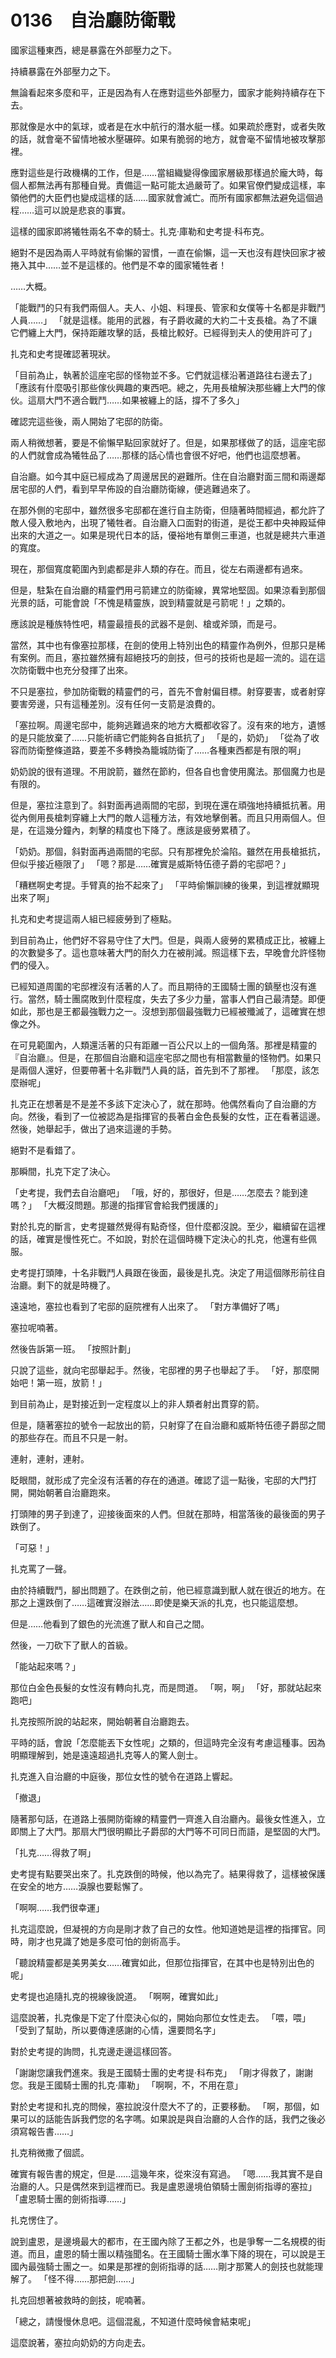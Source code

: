 # 0136　自治廳防衛戰

國家這種東西，總是暴露在外部壓力之下。

持續暴露在外部壓力之下。

無論看起來多麼和平，正是因為有人在應對這些外部壓力，國家才能夠持續存在下去。

那就像是水中的氣球，或者是在水中航行的潛水艇一樣。如果疏於應對，或者失敗的話，就會毫不留情地被水壓碾碎。如果有脆弱的地方，就會毫不留情地被攻擊那裡。

應對這些是行政機構的工作，但是……當組織變得像國家層級那樣過於龐大時，每個人都無法再有那種自覺。責備這一點可能太過嚴苛了。如果官僚們變成這樣，率領他們的大臣們也變成這樣的話……國家就會滅亡。而所有國家都無法避免這個過程……這可以說是悲哀的事實。

這樣的國家即將犧牲兩名不幸的騎士。扎克·庫勒和史考提·科布克。

絕對不是因為兩人平時就有偷懶的習慣，一直在偷懶，這一天也沒有趕快回家才被捲入其中……並不是這樣的。他們是不幸的國家犧牲者！

……大概。

「能戰鬥的只有我們兩個人。夫人、小姐、料理長、管家和女僕等十名都是非戰鬥人員……」
「就是這樣。能用的武器，有子爵收藏的大約二十支長槍。為了不讓它們纏上大門，保持距離攻擊的話，長槍比較好。已經得到夫人的使用許可了」

扎克和史考提確認著現狀。

「目前為止，執著於這座宅邸的怪物並不多。它們就這樣沿著道路往右邊去了」
「應該有什麼吸引那些傢伙興趣的東西吧。總之，先用長槍解決那些纏上大門的傢伙。這扇大門不適合戰鬥……如果被纏上的話，撐不了多久」

確認完這些後，兩人開始了宅邸的防衛。

兩人稍微想著，要是不偷懶早點回家就好了。但是，如果那樣做了的話，這座宅邸的人們就會成為犧牲品了……那樣的話心情也會很不好吧，他們也這麼想著。

自治廳。如今其中庭已經成為了周邊居民的避難所。住在自治廳對面三間和兩邊鄰居宅邸的人們，看到早早佈設的自治廳防衛線，便逃難過來了。

在那外側的宅邸中，雖然很多宅邸都在進行自主防衛，但隨著時間經過，都允許了敵人侵入敷地內，出現了犧牲者。自治廳入口面對的街道，是從王都中央神殿延伸出來的大道之一。如果是現代日本的話，優裕地有單側三車道，也就是總共六車道的寬度。

現在，那個寬度範圍內到處都是非人類的存在。而且，從左右兩邊都有過來。

但是，駐紮在自治廳的精靈們用弓箭建立的防衛線，異常地堅固。如果涼看到那個光景的話，可能會說「不愧是精靈族，說到精靈就是弓箭呢！」之類的。

應該說是種族特性吧，精靈最擅長的武器不是劍、槍或斧頭，而是弓。

當然，其中也有像塞拉那樣，在劍的使用上特別出色的精靈作為例外，但那只是稀有案例。而且，塞拉雖然擁有超絕技巧的劍技，但弓的技術也是超一流的。這在這次防衛戰中也充分發揮了出來。

不只是塞拉，參加防衛戰的精靈們的弓，首先不會射偏目標。射穿要害，或者射穿要害旁邊，只有這種差別。沒有任何一支箭是浪費的。

「塞拉啊。周邊宅邸中，能夠逃難過來的地方大概都收容了。沒有來的地方，遺憾的是只能放棄了……只能祈禱它們能夠各自抵抗了」
「是的，奶奶」
「從為了收容而防衛整條道路，要差不多轉換為籠城防衛了……各種東西都是有限的啊」

奶奶說的很有道理。不用說箭，雖然在節約，但各自也會使用魔法。那個魔力也是有限的。

但是，塞拉注意到了。斜對面再過兩間的宅邸，到現在還在頑強地持續抵抗著。用從內側用長槍刺穿纏上大門的敵人這種方法，有效地擊倒著。而且只用兩個人。但是，在這幾分鐘內，刺擊的精度也下降了。應該是疲勞累積了。

「奶奶。那個，斜對面再過兩間的宅邸。只有那裡免於淪陷。雖然在用長槍抵抗，但似乎接近極限了」
「嗯？那是……確實是威斯特伍德子爵的宅邸吧？」

「糟糕啊史考提。手臂真的抬不起來了」
「平時偷懶訓練的後果，到這裡就顯現出來了啊」

扎克和史考提這兩人組已經疲勞到了極點。

到目前為止，他們好不容易守住了大門。但是，與兩人疲勞的累積成正比，被纏上的次數變多了。這也意味著大門的耐久力在被削減。照這樣下去，早晚會允許怪物們的侵入。

已經知道周圍的宅邸裡沒有活著的人了。而且期待的王國騎士團的鎮壓也沒有進行。當然，騎士團腐敗到什麼程度，失去了多少力量，當事人們自己最清楚。即便如此，那也是王都最強戰力之一。沒想到那個最強戰力已經被殲滅了，這確實在想像之外。

在可見範圍內，人類還活著的只有距離一百公尺以上的一個角落。那裡是精靈的『自治廳』。但是，在那個自治廳和這座宅邸之間也有相當數量的怪物們。如果只是兩個人還好，但要帶著十名非戰鬥人員的話，首先到不了那裡。
「那麼，該怎麼辦呢」

扎克正在想著是不是差不多該下定決心了，就在那時。他偶然看向了自治廳的方向。然後，看到了一位被認為是指揮官的長著白金色長髮的女性，正在看著這邊。然後，她舉起手，做出了過來這邊的手勢。

絕對不是看錯了。

那瞬間，扎克下定了決心。

「史考提，我們去自治廳吧」
「哦，好的，那很好，但是……怎麼去？能到達嗎？」
「大概沒問題。那邊的指揮官會給我們援護的」

對於扎克的斷言，史考提雖然覺得有點奇怪，但什麼都沒說。至少，繼續留在這裡的話，確實是慢性死亡。不如說，對於在這個時機下定決心的扎克，他還有些佩服。

史考提打頭陣，十名非戰鬥人員跟在後面，最後是扎克。決定了用這個隊形前往自治廳。剩下的就是時機了。

遠遠地，塞拉也看到了宅邸的庭院裡有人出來了。
「對方準備好了嗎」

塞拉呢喃著。

然後告訴第一班。
「按照計劃」

只說了這些，就向宅邸舉起手。然後，宅邸裡的男子也舉起了手。
「好，那麼開始吧！第一班，放箭！」

到目前為止，是對接近到一定程度以上的非人類者射出貫穿的箭。

但是，隨著塞拉的號令一起放出的箭，只射穿了在自治廳和威斯特伍德子爵邸之間的那些存在。而且不只是一射。

連射，連射，連射。

眨眼間，就形成了完全沒有活著的存在的通道。確認了這一點後，宅邸的大門打開，開始朝著自治廳跑來。

打頭陣的男子到達了，迎接後面來的人們。但就在那時，相當落後的最後面的男子跌倒了。

「可惡！」

扎克罵了一聲。

由於持續戰鬥，腳出問題了。在跌倒之前，他已經意識到獸人就在很近的地方。在那之上還跌倒了……這確實沒辦法……即使是樂天派的扎克，也只能這麼想。

但是……他看到了銀色的光流進了獸人和自己之間。

然後，一刀砍下了獸人的首級。

「能站起來嗎？」

那位白金色長髮的女性沒有轉向扎克，而是問道。
「啊，啊」
「好，那就站起來跑吧」

扎克按照所說的站起來，開始朝著自治廳跑去。

平時的話，會說「怎麼能丟下女性呢」之類的，但這時完全沒有考慮這種事。因為明顯理解到，她是遠遠超過扎克等人的驚人劍士。

扎克進入自治廳的中庭後，那位女性的號令在道路上響起。

「撤退」

隨著那句話，在道路上張開防衛線的精靈們一齊進入自治廳內。最後女性進入，立即關上了大門。那扇大門很明顯比子爵邸的大門等不可同日而語，是堅固的大門。

「扎克……得救了啊」

史考提有點要哭出來了。扎克跌倒的時候，他以為完了。結果得救了，這樣被保護在安全的地方……淚腺也要鬆懈了。

「啊啊……我們很幸運」

扎克這麼說，但凝視的方向是剛才救了自己的女性。他知道她是這裡的指揮官。同時，剛才也見識了她是多麼可怕的劍術高手。

「聽說精靈都是美男美女……確實如此，但那位指揮官，在其中也是特別出色的呢」

史考提也追隨扎克的視線後說道。
「啊啊，確實如此」

這麼說著，扎克像是下定了什麼決心似的，開始向那位女性走去。
「喂，喂」
「受到了幫助，所以要傳達感謝的心情，還要問名字」

對於史考提的詢問，扎克邊走邊這樣回答。

「謝謝您讓我們進來。我是王國騎士團的史考提·科布克」
「剛才得救了，謝謝您。我是王國騎士團的扎克·庫勒」
「啊啊，不，不用在意」

對於史考提和扎克的問候，塞拉說沒什麼大不了的，正要移動。
「啊，那個，如果可以的話能告訴我們您的名字嗎。如果說是與自治廳的人合作的話，我們之後必須寫報告書……」

扎克稍微撒了個謊。

確實有報告書的規定，但是……這幾年來，從來沒有寫過。
「嗯……我其實不是自治廳的人。只是偶然來到這裡而已。我是盧恩邊境伯領騎士團劍術指導的塞拉」
「盧恩騎士團的劍術指導……」

扎克愣住了。

說到盧恩，是邊境最大的都市，在王國內除了王都之外，也是爭奪一二名規模的街道。而且，盧恩的騎士團以精強聞名。在王國騎士團水準下降的現在，可以說是王國內最強騎士團之一。如果是那裡的劍術指導的話……剛才那驚人的劍技也就能理解了。
「怪不得……那把劍……」

扎克回想著被救時的劍技，呢喃著。

「總之，請慢慢休息吧。這個混亂，不知道什麼時候會結束呢」

這麼說著，塞拉向奶奶的方向走去。